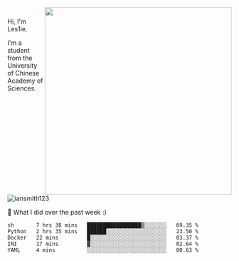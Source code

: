 <img align="right" src="https://github-readme-stats.vercel.app/api?username=iansmith123&show_icons=true&hide_border=true" width="420">

### 
Hi, I'm Les1ie. 

I'm a student from the University of Chinese Academy of Sciences.

<img src="https://komarev.com/ghpvc/?username=iansmith123" alt="iansmith123" />




🔭 What I did over the past week :)
<!--START_SECTION:waka-->
```text
sh       7 hrs 38 mins   █████████████████▒░░░░░░░   69.35 % 
Python   2 hrs 35 mins   ██████░░░░░░░░░░░░░░░░░░░   23.50 % 
Docker   22 mins         █░░░░░░░░░░░░░░░░░░░░░░░░   03.37 % 
INI      17 mins         ▓░░░░░░░░░░░░░░░░░░░░░░░░   02.64 % 
YAML     4 mins          ░░░░░░░░░░░░░░░░░░░░░░░░░   00.63 % 
```
<!--END_SECTION:waka-->


<!--
**IanSmith123/IanSmith123** is a ✨ _special_ ✨ repository because its `README.md` (this file) appears on your GitHub profile.
<img src="https://github.githubassets.com/images/spinners/octocat-spinner-64.gif">

Here are some ideas to get you started:

- 🔭 I’m currently working on ...
- 🌱 I’m currently learning ...
- 👯 I’m looking to collaborate on ...
- 🤔 I’m looking for help with ...
- 💬 Ask me about ...
- 📫 How to reach me: ...
- 😄 Pronouns: ...
- ⚡ Fun fact: ...
-->
